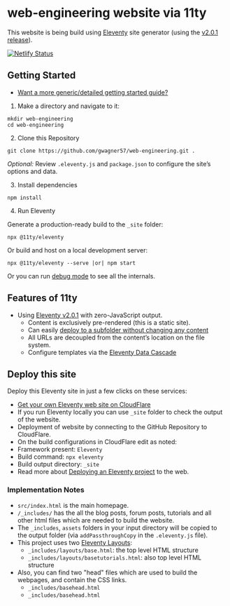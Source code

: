 # web-engineering website via 11ty

This website is being build using [Eleventy](https://www.11ty.dev/) site generator (using the [v2.0.1 release](https://www.11ty.dev/blog/eleventy-v2/)).

[![Netlify Status](https://api.netlify.com/api/v1/badges/802669dd-d5f8-4d49-963d-6d57b257c2a2/deploy-status)](https://app.netlify.com/sites/eleventy-base-blog/deploys)

## Getting Started

* [Want a more generic/detailed getting started guide?](https://www.11ty.dev/docs/getting-started/)

1. Make a directory and navigate to it:

```
mkdir web-engineering
cd web-engineering
```

2. Clone this Repository

```
git clone https://github.com/gwagner57/web-engineering.git .
```

_Optional:_ Review `.eleventy.js` and `package.json` to configure the site’s options and data.

3. Install dependencies

```
npm install
```

4. Run Eleventy

Generate a production-ready build to the `_site` folder:

```
npx @11ty/eleventy
```

Or build and host on a local development server:

```
npx @11ty/eleventy --serve |or| npm start
```

Or you can run [debug mode](https://www.11ty.dev/docs/debugging/) to see all the internals.

## Features of 11ty

- Using [Eleventy v2.0.1](https://www.11ty.dev/blog/eleventy-v2/) with zero-JavaScript output.
	- Content is exclusively pre-rendered (this is a static site).
	- Can easily [deploy to a subfolder without changing any content](https://www.11ty.dev/docs/plugins/html-base/)
	- All URLs are decoupled from the content’s location on the file system.
	- Configure templates via the [Eleventy Data Cascade](https://www.11ty.dev/docs/data-cascade/)


## Deploy this site

Deploy this Eleventy site in just a few clicks on these services:

- [Get your own Eleventy web site on CloudFlare](https://dash.cloudflare.com/f747cb028932291046c8c10e1f27d3d8/workers-and-pages/create/pages)
- If you run Eleventy locally you can use `_site` folder to check the output of the website.
- Deployment of website by connecting to the GitHub Repository to CloudFlare.
- On the build configurations in CloudFlare edit as noted:
- Framework present: `Eleventy`
- Build command: `npx eleventy`
- Build output directory: `_site`
- Read more about [Deploying an Eleventy project](https://www.11ty.dev/docs/deployment/) to the web.

### Implementation Notes

- `src/index.html` is the main homepage.
- `/_includes/` has the all the blog posts, forum posts, tutorials and all other html files which are needed to build the website.
- The `_includes`, `assets` folders in your input directory will be copied to the output folder (via `addPassthroughCopy` in the `.eleventy.js` file). 
- This project uses two [Eleventy Layouts](https://www.11ty.dev/docs/layouts/):
	- `_includes/layouts/base.html`: the top level HTML structure
	- `_includes/layouts/basetutorials.html`: also top level HTML structure
- Also, you can find two "head" files which are used to build the webpages, and contain the CSS links.
    - `_includes/basehead.html`
	- `_includes/basehead.html`

